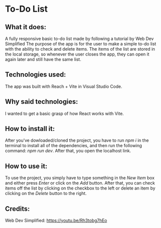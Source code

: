 # To-Do List
## What it does:
A fully responsive basic to-do list made by following a tutorial by Web Dev Simplified The purpose of the app is for the user to make a simple to-do list with the ability to check and delete items. The items of the list are stored in the local storage, so whenever the user closes the app, they can open it again later and still have the same list.
## Technologies used:
The app was built with Reach + Vite in Visual Studio Code.
## Why said technologies:
I wanted to get a basic grasp of how React works with Vite.
## How to install it:
After you've dowloaded/cloned the project, you have to run *npm i* in the terminal to install all of the dependencies, and then run the following command: *npm run dev*. After that, you open the localhost link.
## How to use it:
To use the project, you simply have to type something in the *New Item* box and either press *Enter* or click on the *Add* button. After that, you can check items off the list by clicking on the checkbox to the left or delete an item by clicking on the *Delete* button to the right.
## Credits:
Web Dev Simplified: https://youtu.be/Rh3tobg7hEo
